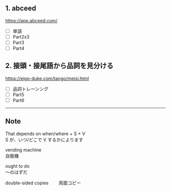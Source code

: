 ## 1. abceed  
https://app.abceed.com/

- [ ] 単語
- [ ] Part2x3
- [ ] Part3
- [ ] Part4

## 2. 接頭・接尾語から品詞を見分ける  
https://eigo-duke.com/tango/meisi.html

- [ ] 品詞トレーンング
- [ ] Part5
- [ ] Part6

---

## Note
That depends on when/where + S + V  
S が、いつ/どこで V するかによります

vending machine  
自販機

ought to do  
〜のはずだ

double-sided copies　　
両面コピー
